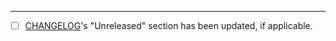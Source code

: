 ---

- [ ] [CHANGELOG](https://github.com/GradleUp/shadow/blob/main/docs/changes/README.md)'s "Unreleased" section has been updated, if applicable.
